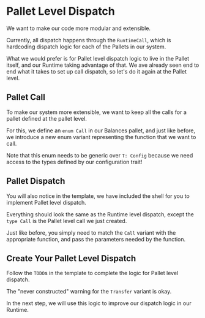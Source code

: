 # Pallet Level Dispatch

We want to make our code more modular and extensible.

Currently, all dispatch happens through the `RuntimeCall`, which is hardcoding dispatch logic for each of the Pallets in our system.

What we would prefer is for Pallet level dispatch logic to live in the Pallet itself, and our Runtime taking advantage of that. We ave already seen end to end what it takes to set up call dispatch, so let's do it again at the Pallet level.

## Pallet Call

To make our system more extensible, we want to keep all the calls for a pallet defined at the pallet level.

For this, we define an `enum Call` in our Balances pallet, and just like before, we introduce a new enum variant representing the function that we want to call.

Note that this enum needs to be generic over `T: Config` because we need access to the types defined by our configuration trait!

## Pallet Dispatch

You will also notice in the template, we have included the shell for you to implement Pallet level dispatch.

Everything should look the same as the Runtime level dispatch, except the `type Call` is the Pallet level call we just created.

Just like before, you simply need to match the `Call` variant with the appropriate function, and pass the parameters needed by the function.

## Create Your Pallet Level Dispatch

Follow the `TODO`s in the template to complete the logic for Pallet level dispatch.

The "never constructed" warning for the `Transfer` variant is okay.

In the next step, we will use this logic to improve our dispatch logic in our Runtime.
